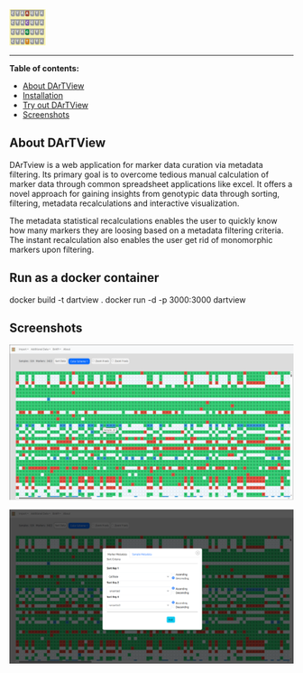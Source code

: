 <img src="https://raw.githubusercontent.com/jndmose/DArTView/refs/heads/main/client/public/images/snp-64.png" width="64">

<hr />

**Table of contents:**
- [About DArTView](#about-dartview)
- [Installation](#installation)
- [Try out DArTView](#try-out-dartview)
- [Screenshots](#screenshots)

## About DArTView
DArTview is a web application for marker data curation via metadata filtering. 
Its primary goal is to overcome tedious manual calculation of marker data through common spreadsheet applications like excel. 
It offers a novel approach for gaining insights from genotypic data through sorting, filtering, metadata recalculations and interactive visualization. 

The metadata statistical recalculations enables the user to quickly know how many markers they are loosing based on a metadata filtering criteria.
The instant recalculation also enables the user get rid of monomorphic markers upon filtering.

## Run as a docker container

docker build -t dartview .
docker run  -d  -p 3000:3000 dartview 

## Screenshots
![DArTView GUI](https://github.com/jndmose/DArTView/blob/main/client/public/images/un-checked.png?raw=true)

![DArTView GUI](https://github.com/jndmose/DArTView/blob/main/client/public/images/sort.png?raw=true)





